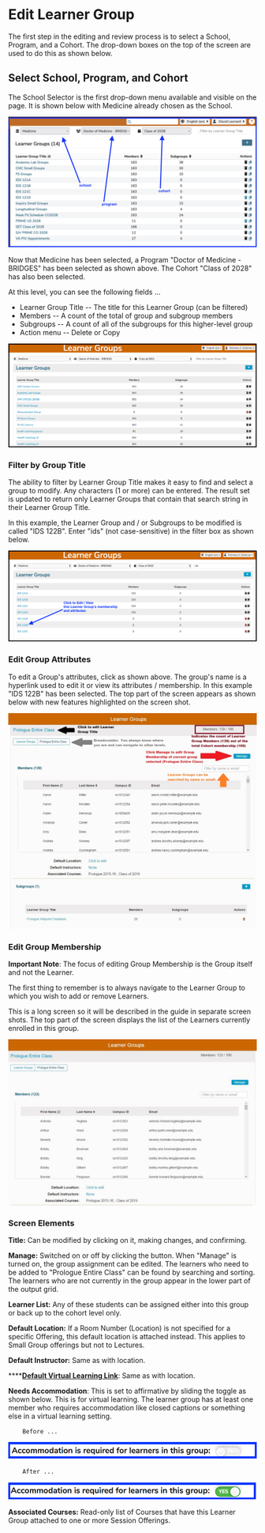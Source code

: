# Edit Learner Group

The first step in the editing and review process is to select a School, Program, and a Cohort. The drop-down boxes on the top of the screen are used to do this as shown below.

## Select School, Program, and Cohort

The School Selector is the first drop-down menu available and visible on the page. It is shown below with Medicine already chosen as the School.

![select attributes](../../images/edit_learner_group/select_attributes.png)

Now that Medicine has been selected, a Program "Doctor of Medicine - BRIDGES" has been selected as shown above. The Cohort "Class of 2028" has also been selected.

At this level, you can see the following fields ...

* Learner Group Title -- The title for this Learner Group (can be filtered)
* Members -- A count of the total of group and subgroup members
* Subgroups -- A count of all of the subgroups for this higher-level group
* Action menu -- Delete or Copy

![List displayed](../../images/edit_learner_group/list_displayed.png)

### Filter by Group Title

The ability to filter by Learner Group Title makes it easy to find and select a group to modify. Any characters (1 or more) can be entered. The result set is updated to return only Learner Groups that contain that search string in their Learner Group Title.

In this example, the Learner Group and / or Subgroups to be modified is called "IDS 122B". Enter "ids" (not case-sensitive) in the filter box as shown below.

![Filter by group title](../../images/edit_learner_group/filter_for_group.png)

### Edit Group Attributes

To edit a Group's attributes, click as shown above. The group's name is a hyperlink used to edit it or view its attributes / membership. In this example "IDS 122B" has been selected. The top part of the screen appears as shown below with new features highlighted on the screen shot.

![Top selected](../../images/edit_learner_group/lg_top_selected.jpg)

### Edit Group Membership

**Important Note**: The focus of editing Group Membership is the Group itself and not the Learner.

The first thing to remember is to always navigate to the Learner Group to which you wish to add or remove Learners.

This is a long screen so it will be described in the guide in separate screen shots. The top part of the screen displays the list of the Learners currently enrolled in this group.

![Top screen](../../images/edit_learner_group/lg_top_screen.jpg)

### Screen Elements

**Title:** Can be modified by clicking on it, making changes, and confirming.

**Manage:** Switched on or off by clicking the button. When "Manage" is turned on, the group assignment can be edited. The learners who need to be added to "Prologue Entire Class" can be found by searching and sorting. The learners who are not currently in the group appear in the lower part of the output grid.

**Learner List:** Any of these students can be assigned either into this group or back up to the cohort level only.

**Default Location:** If a Room Number (Location) is not specified for a specific Offering, this default location is attached instead. This applies to Small Group offerings but not to Lectures.

**Default Instructor:** Same as with location.

****[**Default Virtual Learning Link**](https://iliosproject.gitbook.io/ilios-user-guide/learner-groups/learner-group-defaults#default-virtual-learning-link): Same as with location.

**Needs Accommodation**: This is set to affirmative by sliding the toggle as shown below. This is for virtual learning. The learner group has at least one member who requires accommodation like closed captions or something else in a virtual learning setting.

        Before ...

![Accomodation required - pre-selection](../../images/edit_learner_group/accommodation_req_pre.png)

        After ...

![Accomodation required - post-selection](../../images/edit_learner_group/accommodation_req_post.png)

**Associated Courses:** Read-only list of Courses that have this Learner Group attached to one or more Session Offerings.
